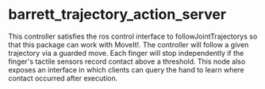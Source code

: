 # barrett_trajectory_action_server

This controller satisfies the ros control interface to followJointTrajectorys so that this package can work with MoveIt!.  The controller will follow a given trajectory via a guarded move. Each finger will stop independently if the finger's tactile sensors record contact above a threshold.  This node also exposes an interface in which clients can query the hand to learn where contact occurred after execution. 
